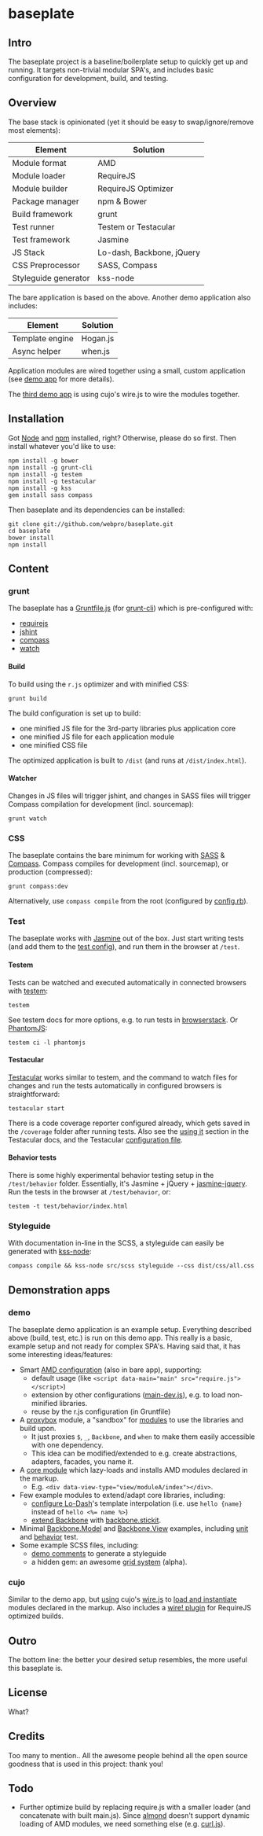 # baseplate

## Intro

The baseplate project is a baseline/boilerplate setup to quickly get up and running. It targets non-trivial modular SPA's, and includes basic configuration for development, build, and testing.

## Overview

The base stack is opinionated (yet it should be easy to swap/ignore/remove most elements):

Element | Solution
--- | ---
Module format | AMD
Module loader | RequireJS
Module builder | RequireJS Optimizer
Package manager | npm & Bower
Build framework | grunt
Test runner | Testem or Testacular
Test framework | Jasmine
JS Stack | Lo-dash, Backbone, jQuery
CSS Preprocessor | SASS, Compass
Styleguide generator | kss-node

The bare application is based on the above. Another demo application also includes:

Element | Solution
--- | ---
Template engine | Hogan.js
Async helper | when.js

Application modules are wired together using a small, custom application (see [demo app](#demo-app) for more details).

The [third demo app](#cujo) is using cujo's wire.js to wire the modules together.

## Installation

Got [Node](http://nodejs.org/) and [npm](https://github.com/isaacs/npm) installed, right? Otherwise, please do so first. Then install whatever you'd like to use:

    npm install -g bower
    npm install -g grunt-cli
    npm install -g testem
    npm install -g testacular
    npm install -g kss
    gem install sass compass

Then baseplate and its dependencies can be installed:

    git clone git://github.com/webpro/baseplate.git
    cd baseplate
    bower install
    npm install

## Content

### grunt

The baseplate has a [Gruntfile.js](Gruntfile.js) (for [grunt-cli](https://github.com/gruntjs/grunt-cli)) which is pre-configured with:

* [requirejs](https://github.com/gruntjs/grunt-contrib-requirejs)
* [jshint](https://github.com/gruntjs/grunt-contrib-jshint)
* [compass](https://github.com/gruntjs/grunt-contrib-compass)
* [watch](https://github.com/gruntjs/grunt-contrib-watch)

#### Build

To build using the `r.js` optimizer and with minified CSS:

    grunt build

The build configuration is set up to build:

* one minified JS file for the 3rd-party libraries plus application core
* one minified JS file for each application module
* one minified CSS file

The optimized application is built to `/dist` (and runs at `/dist/index.html`).

#### Watcher

Changes in JS files will trigger jshint, and changes in SASS files will trigger Compass compilation for development (incl. sourcemap):

    grunt watch

### CSS

The baseplate contains the bare minimum for working with [SASS](http://sass-lang.com/) & [Compass](http://compass-style.org/). Compass compiles for development (incl. sourcemap), or production (compressed):

    grunt compass:dev

Alternatively, use `compass compile` from the root (configured by [config.rb](config.rb)).

### Test

The baseplate works with [Jasmine](http://pivotal.github.com/jasmine/) out of the box. Just start writing tests (and add them to the [test config](test/main-test.js)), and run them in the browser at `/test`.

#### Testem

Tests can be watched and executed automatically in connected browsers with [testem](https://github.com/airportyh/testem):

    testem

See testem docs for more options, e.g. to run tests in [browserstack](https://github.com/airportyh/testem/tree/master/examples/browserstack). Or [PhantomJS](https://github.com/airportyh/testem#phantomjs):

    testem ci -l phantomjs

#### Testacular

[Testacular](http://testacular.github.com/0.6.0/index.html) works similar to testem, and the command to watch files for changes and run the tests automatically in configured browsers is straightforward:

    testacular start

There is a code coverage reporter configured already, which gets saved in the `/coverage` folder after running tests. Also see the [using it](https://github.com/testacular/testacular#using-it) section in the Testacular docs, and the Testacular [configuration file](testacular.conf.js).

#### Behavior tests

There is some highly experimental behavior testing setup in the `/test/behavior` folder. Essentially, it's Jasmine + jQuery + [jasmine-jquery](https://github.com/velesin/jasmine-jquery). Run the tests in the browser at `/test/behavior`, or:

    testem -t test/behavior/index.html

### Styleguide

With documentation in-line in the SCSS, a styleguide can easily be generated with [kss-node](https://github.com/hughsk/kss-node):

    compass compile && kss-node src/scss styleguide --css dist/css/all.css

## Demonstration apps

### demo

The baseplate demo application is an example setup. Everything described above (build, test, etc.) is run on this demo app. This really is a basic, example setup and not ready for complex SPA's. Having said that, it has some interesting ideas/features:

* Smart [AMD configuration](src/app-demo/main.js) (also in bare app), supporting:
  * default usage (like ```<script data-main="main" src="require.js"></script>```)
  * extension by other configurations ([main-dev.js](src/app-demo/main-dev.js)), e.g. to load non-minified libraries.
  * reuse by the r.js configuration (in Gruntfile)
* A [proxybox](src/app-demo/core/proxybox.js) module, a "sandbox" for [modules](src/app-demo/view/moduleA/index.js) to use the libraries and build upon.
  * It just proxies `$`, `_`, `Backbone`, and `when` to make them easily accessible with one dependency.
  * This idea can be modified/extended to e.g. create abstractions, adapters, facades, you name it.
* A [core module](src/app-demo/core/view.manager.js) which lazy-loads and installs AMD modules declared in the markup.
  * E.g. ```<div data-view-type="view/moduleA/index"></div>```.
* Few example modules to extend/adapt core libraries, including:
  * [configure Lo-Dash](src/app-demo/core/lib/lodash.js)'s template interpolation (i.e. use `hello {name}` instead of `hello <%= name %>`)
  * [extend Backbone](src/app-demo/core/lib/backbone.js) with [backbone.stickit](http://nytimes.github.com/backbone.stickit/).
* Minimal [Backbone.Model](src/app-demo/model/modelA.js) and [Backbone.View](src/app-demo/view/moduleA/index.js) examples, including [unit](test/specs/model/modelA.spec.js) and [behavior](test/behavior/moduleA.behavior.js) test.
* Some example SCSS files, including:
  * [demo comments](src/scss/component/_media.scss) to generate a styleguide
  * a hidden gem: an awesome [grid system](src/scss/_grid.scss) (alpha).

### cujo

Similar to the demo app, but [using](src/app-cujo/context/app.js) cujo's [wire.js](https://github.com/cujojs/wire) to [load and instantiate](src/app-cujo/view/moduleA/spec.js) modules declared in the markup. Also includes a [wire! plugin](src/app-cujo/lib/wire-amd-builder.js) for RequireJS optimized builds.

## Outro

The bottom line: the better your desired setup resembles, the more useful this baseplate is.

## License

What?

## Credits

Too many to mention.. All the awesome people behind all the open source goodness that is used in this project: thank you!

## Todo

* Further optimize build by replacing require.js with a smaller loader (and concatenate with built main.js). Since [almond](https://github.com/jrburke/almond) doesn't support dynamic loading of AMD modules, we need something else (e.g. [curl.js](https://github.com/cujojs/curl)).
